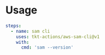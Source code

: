 # Usage

```yml
steps:
  - name: sam cli
    uses: tkt-actions/aws-sam-cli@v1
    with:
      cmd: 'sam --version'
```
